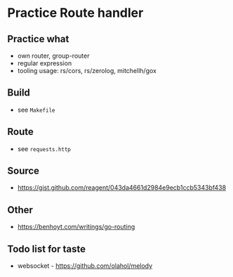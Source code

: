 # Practice Route handler

## Practice what
* own router, group-router
* regular expression
* tooling usage: rs/cors, rs/zerolog, mitchellh/gox

## Build
* see `Makefile`

## Route
* see `requests.http`

## Source
* https://gist.github.com/reagent/043da4661d2984e9ecb1ccb5343bf438

## Other
* https://benhoyt.com/writings/go-routing

## Todo list for taste
* websocket - https://github.com/olahol/melody
